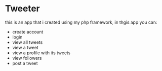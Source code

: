 # Tweeter

this is an app that i created using my php framework, in thgis app you can:

- create account
- login
- view all tweets
- view a tweet
- view a profile with its tweets
- view followers
- post a tweet